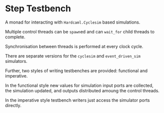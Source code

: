 Step Testbench
==============

A monad for interacting with `Hardcaml.Cyclesim` based simulations.

Multiple control threads can be `spawn`ed and can `wait_for` child
threads to complete.

Synchronisation between threads is performed at every clock cycle.

There are separate versions for the `cyclesim` and `event_driven_sim` simulators.

Further, two styles of writing testbenches are provided: functional and imperative.

In the functional style new values for simulation input ports are collected, the
simulation updated, and outputs distributed amoung the control threads.

In the imperative style testbench writers just access the simulator ports directly.
